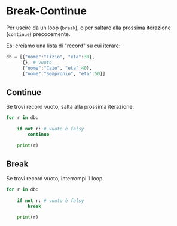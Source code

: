 # Break-Continue

Per uscire da un loop (`break`), o per saltare alla prossima iterazione (`continue`) precocemente.


Es: creiamo una lista di "record" su cui iterare:

```python
db = [{"nome":"Tizio", "eta":30},
      {}, # vuoto
      {"nome":"Caio", "eta":40},
      {"nome":"Sempronio", "eta":50}]
```

## Continue

Se trovi record vuoto, salta alla prossima iterazione.

```python
for r in db:
    
    if not r: # vuoto è falsy
        continue

    print(r)
```

## Break

Se trovi record vuoto, interrompi il loop

```python
for r in db:
    
    if not r: # vuoto è falsy
        break

    print(r)
```